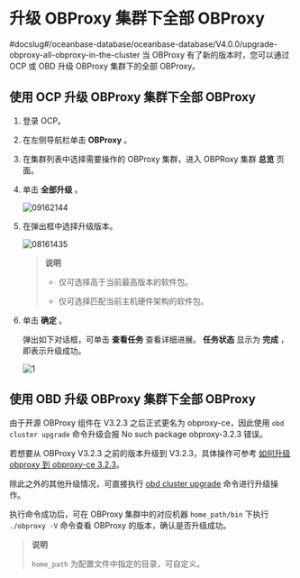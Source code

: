 # 升级 OBProxy 集群下全部 OBProxy
#docslug#/oceanbase-database/oceanbase-database/V4.0.0/upgrade-obproxy-all-obproxy-in-the-cluster
当 OBProxy 有了新的版本时，您可以通过 OCP 或 OBD 升级 OBProxy 集群下的全部 OBProxy。

## 使用 OCP 升级 OBProxy 集群下全部 OBProxy

1. 登录 OCP。

2. 在左侧导航栏单击 **OBProxy** 。

3. 在集群列表中选择需要操作的 OBProxy 集群，进入 OBPRoxy 集群 **总览** 页面。

4. 单击 **全部升级** 。

   ![09162144](http://icms-x-dita.oss-cn-zhangjiakou.aliyuncs.com/xdita-output/zh-CN/task15904357/images/p327469.png?Expires=7258125489&OSSAccessKeyId=LTAIJfoPL6wmrirR&Signature=%2FLaUwWqZSP9mNx3MLQNVonc5Q%2Bs%3D)

5. 在弹出框中选择升级版本。

   ![08161435](http://icms-x-dita.oss-cn-zhangjiakou.aliyuncs.com/xdita-output/zh-CN/task15904357/images/p304959.png?Expires=7258125489&OSSAccessKeyId=LTAIJfoPL6wmrirR&Signature=dKRjDeRwpo443bpg9efBEHpJhiQ%3D)

   > **说明**
   >
   > * 仅可选择高于当前最高版本的软件包。
   >
   > * 仅可选择匹配当前主机硬件架构的软件包。

6. 单击 **确定** 。

   弹出如下对话框，可单击 **查看任务** 查看详细进展。 **任务状态** 显示为 **完成** ，即表示升级成功。

   ![1](http://icms-x-dita.oss-cn-zhangjiakou.aliyuncs.com/xdita-output/zh-CN/task15904357/images/p352533.png?Expires=7258125489&OSSAccessKeyId=LTAIJfoPL6wmrirR&Signature=NoET03rcej2YWJADs13nuVWMj5I%3D)

## 使用 OBD 升级 OBProxy 集群下全部 OBProxy

由于开源 OBProxy 组件在 V3.2.3 之后正式更名为 obproxy-ce，因此使用 `obd cluster upgrade` 命令升级会报 No such package obproxy-3.2.3 错误。

若想要从 OBProxy V3.2.3 之前的版本升级到 V3.2.3，具体操作可参考 [如何升级 obproxy 到 obproxy-ce 3.2.3](https://open.oceanbase.com/docs/obd-cn/V1.3.3/10000000000182176)。

除此之外的其他升级情况，可直接执行 [obd cluster upgrade](https://open.oceanbase.com/docs/obd-cn/V1.3.3/10000000000182176) 命令进行升级操作。

执行命令成功后，可在 OBProxy 集群中的对应机器 `home_path/bin` 下执行 `./obproxy -V` 命令查看 OBProxy 的版本，确认是否升级成功。

> **说明**
>
> `home_path` 为配置文件中指定的目录，可自定义。
